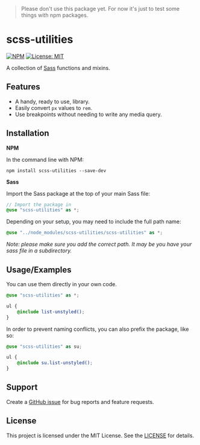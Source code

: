 > Please don't use this package yet. For now it's just to test some things with npm packages.

# scss-utilities

[![NPM](https://img.shields.io/npm/v/scss-utilities.svg?style=flat-square)](https://www.npmjs.com/package/scss-utilities)
[![License: MIT](https://img.shields.io/npm/l/scss-utilities?style=flat-square)](https://github.com/rolfcleveringa/scss-utilities/blob/main/LICENSE)

A collection of [Sass](https://sass-lang.com/) functions and mixins.

## Features
- A handy, ready to use, library.
- Easily convert `px` values to `rem`.
- Use breakpoints without needing to write any media query.

## Installation

**NPM**

In the command line with NPM:

```shell
npm install scss-utilities --save-dev
```

**Sass**

Import the Sass package at the top of your main Sass file:

```scss
// Import the package in
@use "scss-utilities" as *;
```

Depending on your setup, you may need to include the full path name:

```scss
@use "../node_modules/scss-utilities/scss-utilities" as *;
```

_Note: please make sure you add the correct path. It may be you have your sass file in a subdirectory._

## Usage/Examples

You can use them directly in your own code.

```scss
@use "scss-utilities" as *;

ul {
    @include list-unstyled();
}
```

In order to prevent naming conflicts, you can also prefix the package, like so:

```scss
@use "scss-utilities" as su;

ul {
    @include su.list-unstyled();
}
```

## Support

Create a [GitHub issue](https://github.com/rolfcleveringa/scss-utilities/issues/new/choose) for bug reports and feature requests.

## License

This project is licensed under the MIT License. See the [LICENSE](https://github.com/rolfcleveringa/scss-utilities/blob/main/LICENSE) for details.
